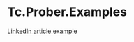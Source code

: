 # Tc.Prober.Examples

[LinkedIn article example](https://github.com/PTKu/Tc.Prober.Examples/tree/main/src/001)
